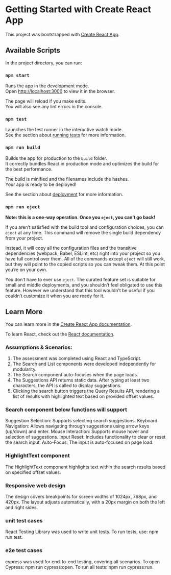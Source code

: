 # Getting Started with Create React App

This project was bootstrapped with [Create React App](https://github.com/facebook/create-react-app).

## Available Scripts

In the project directory, you can run:

### `npm start`

Runs the app in the development mode.\
Open [http://localhost:3000](http://localhost:3000) to view it in the browser.

The page will reload if you make edits.\
You will also see any lint errors in the console.

### `npm test`

Launches the test runner in the interactive watch mode.\
See the section about [running tests](https://facebook.github.io/create-react-app/docs/running-tests) for more information.

### `npm run build`

Builds the app for production to the `build` folder.\
It correctly bundles React in production mode and optimizes the build for the best performance.

The build is minified and the filenames include the hashes.\
Your app is ready to be deployed!

See the section about [deployment](https://facebook.github.io/create-react-app/docs/deployment) for more information.

### `npm run eject`

**Note: this is a one-way operation. Once you `eject`, you can’t go back!**

If you aren’t satisfied with the build tool and configuration choices, you can `eject` at any time. This command will remove the single build dependency from your project.

Instead, it will copy all the configuration files and the transitive dependencies (webpack, Babel, ESLint, etc) right into your project so you have full control over them. All of the commands except `eject` will still work, but they will point to the copied scripts so you can tweak them. At this point you’re on your own.

You don’t have to ever use `eject`. The curated feature set is suitable for small and middle deployments, and you shouldn’t feel obligated to use this feature. However we understand that this tool wouldn’t be useful if you couldn’t customize it when you are ready for it.

## Learn More

You can learn more in the [Create React App documentation](https://facebook.github.io/create-react-app/docs/getting-started).

To learn React, check out the [React documentation](https://reactjs.org/).

### Assumptions & Scenarios:

1) The assessment was completed using React and TypeScript.
2) The Search and List components were developed independently for modularity.
3) The Search component auto-focuses when the page loads.
4) The Suggestions API returns static data. After typing at least two characters, 
   the API is called to display suggestions.
5) Clicking the search button triggers the Query Results API, rendering a list of results 
   with highlighted text based on provided offset values.

### Search component below functions will support
Suggestion Selection: Supports selecting search suggestions.
Keyboard Navigation: Allows navigating through suggestions using arrow keys (up/down) and enter.
Mouse Interaction: Supports mouse hover and selection of suggestions.
Input Reset: Includes functionality to clear or reset the search input.
Auto-Focus: The input is auto-focused on page load.

### HighlightText component
The HighlightText component highlights text within the search results based on specified offset values.

### Responsive web design 
The design covers breakpoints for screen widths of 1024px, 768px, and 420px.
The layout adjusts automatically, with a 20px margin on both the left and right sides.

### unit test cases
React Testing Library was used to write unit tests.
To run tests, use: npm run test.

### e2e test cases
cypress was used for end-to-end testing, covering all scenarios.
To open Cypress: npm run cypress:open.
To run all tests: npm run cypress:run.

